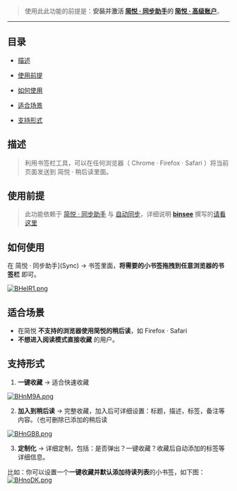 > 使用此此功能的前提是：**安装并激活 [简悦 ·  同步助手](Sync)的 [简悦 · 高级账户](高级账户)**。

***

目录
---
- [描述](#描述)

- [使用前提](#使用前提)

- [如何使用](#如何使用)

- [适合场景](#适合场景)

- [支持形式](#支持形式)

描述
---

> 利用书签栏工具，可以在任何浏览器（ Chrome · Firefox · Safari ）将当前页面发送到 简悦 · 稍后读里面。

使用前提
---

> 此功能依赖于 [简悦 · 同步助手](Sync) 与 [自动同步](自动同步)，详细说明 **[binsee](https://github.com/binsee)** 撰写的[请看这里](https://github.com/Kenshin/simpread/issues/1401#issuecomment-732318833)

如何使用
---

在 简悦 ·  同步助手](Sync)  → 书签里面，**将需要的小书签拖拽到任意浏览器的书签栏** 即可。

[![BHeIR1.png](https://s1.ax1x.com/2020/11/09/BHeIR1.png)](https://imgchr.com/i/BHeIR1)

适合场景
---

- 在简悦 **不支持的浏览器使用简悦的稍后读**，如 Firefox · Safari
- **不想进入阅读模式直接收藏** 的用户。

支持形式
---

1. **一键收藏** → 适合快速收藏

  [![BHnM9A.png](https://s1.ax1x.com/2020/11/09/BHnM9A.md.png)](https://imgchr.com/i/BHnM9A)

2. **加入到稍后读** → 完整收藏，加入后可详细设置：标题，描述，标签，备注等内容。（也可删除已添加的稍后读
  
  [![BHnGB8.png](https://s1.ax1x.com/2020/11/09/BHnGB8.png)](https://imgchr.com/i/BHnGB8)

3. **定制化** → 详细定制，包括：是否弹出？一键收藏？收藏后自动添加的标签等详细信息。

  比如：你可以设置一个**一键收藏并默认添加待读列表**的小书签，如下图：
  [![BHnoDK.png](https://s1.ax1x.com/2020/11/09/BHnoDK.png)](https://imgchr.com/i/BHnoDK)
